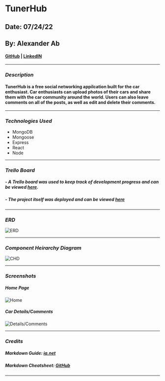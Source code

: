 # TunerHub

## Date: 07/24/22

## By: Alexander Ab

#### [GitHub](https://github.com/Arkeda221) | [LinkedIN](https://www.linkedin.com/in/alexander-ab-831b01182/)

---

### **_Description_**

#### TunerHub is a free social networking appilcation built for the car enthusiast. Car enthusiasts can upload photos of their cars and share them with the car community around the world. Users can also leave comments on all of the posts, as well as edit and delete their comments.

---

### **_Technologies Used_**

- MongoDB
- Mongoose
- Express
- React
- Node

---

### **_Trello Board_**

##### - A Trello board was used to keep track of development progress and can be viewed [here](https://trello.com/b/tTMAGB7x/tunerhub).

##### - The project itself was deployed and can be viewed [here](https://tunerhub.herokuapp.com/)

---

### **_ERD_**

![ERD](https://i.imgur.com/WBvMtLZ.png)

---

### **_Component Heirarchy Diagram_**

![CHD](https://i.imgur.com/LpPUUdy.png)

---

### **_Screenshots_**

##### Home Page

![Home](https://i.imgur.com/yk4UVRz.png)

##### Car Details/Comments

![Details/Comments](https://i.imgur.com/kZIQJNS.png)

---

### **_Credits_**

##### Markdown Guide: [ia.net](https://ia.net/writer/support/general/markdown-guide)

##### Markdown Cheatsheet: [GitHub](https://guides.github.com/pdfs/markdown-cheatsheet-online.pdf)

---
